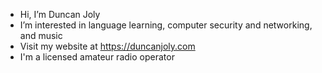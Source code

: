 - Hi, I’m Duncan Joly
- I’m interested in language learning, computer security and networking, and music
- Visit my website at https://duncanjoly.com
- I'm a licensed amateur radio operator

<!---
duncanjoly13/duncanjoly13 is a ✨ special ✨ repository because its `README.md` (this file) appears on your GitHub profile.
You can click the Preview link to take a look at your changes.
--->
